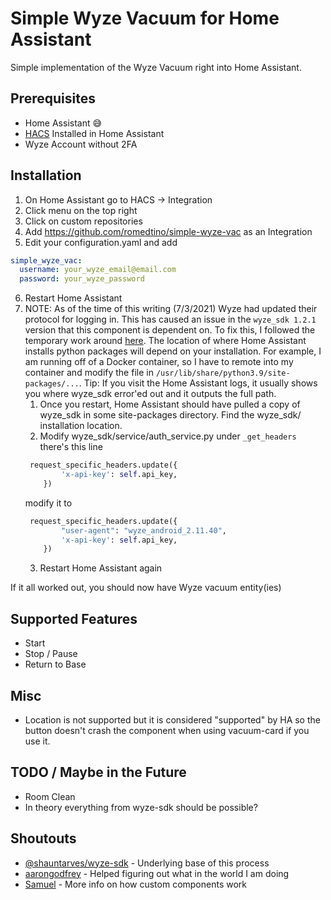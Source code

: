 # Simple Wyze Vacuum for Home Assistant

Simple implementation of the Wyze Vacuum right into Home Assistant. 

## Prerequisites
- Home Assistant 😅
- [HACS](https://hacs.xyz/) Installed in Home Assistant
- Wyze Account without 2FA

## Installation
1. On Home Assistant go to HACS -> Integration
2. Click menu on the top right
3. Click on custom repositories
4. Add https://github.com/romedtino/simple-wyze-vac as an Integration
5. Edit your configuration.yaml and add
```yaml
simple_wyze_vac:
  username: your_wyze_email@email.com
  password: your_wyze_password
```
6. Restart Home Assistant
7. NOTE: As of the time of this writing (7/3/2021) Wyze had updated their protocol for logging in. This has caused an issue in the `wyze_sdk 1.2.1` version that this component is dependent on. To fix this, I followed the temporary work around [here](https://github.com/shauntarves/wyze-sdk/issues/35#issuecomment-885325398). The location of where Home Assistant installs python packages will depend on your installation. For example, I am running off of a Docker container, so I have to remote into my container and modify the file in `/usr/lib/share/python3.9/site-packages/...`. Tip: If you visit the Home Assistant logs, it usually shows you where wyze_sdk error'ed out and it outputs the full path.
    1. Once you restart, Home Assistant should have pulled a copy of wyze_sdk in some site-packages directory. Find the wyze_sdk/ installation location. 
    2. Modify wyze_sdk/service/auth_service.py under `_get_headers` there's this line
    ```python
     request_specific_headers.update({
            'x-api-key': self.api_key,
        })
    ```
    modify it to
    ```python
     request_specific_headers.update({
            "user-agent": "wyze_android_2.11.40",
            'x-api-key': self.api_key,
        })
    ```
    3. Restart Home Assistant again

If it all worked out, you should now have Wyze vacuum entity(ies)

## Supported Features
- Start
- Stop / Pause
- Return to Base

## Misc
- Location is not supported but it is considered "supported" by HA so the button doesn't crash the component when using vacuum-card if you use it.

## TODO / Maybe in the Future
- Room Clean
- In theory everything from wyze-sdk should be possible?


## Shoutouts
- [@shauntarves/wyze-sdk](https://github.com/shauntarves/wyze-sdk) - Underlying base of this process
- [aarongodfrey](https://aarongodfrey.dev/home%20automation/building_a_home_assistant_custom_component_part_1/) - Helped figuring out what in the world I am doing
- [Samuel](https://blog.thestaticturtle.fr/creating-a-custom-component-for-homeassistant/) - More info on how custom components work
